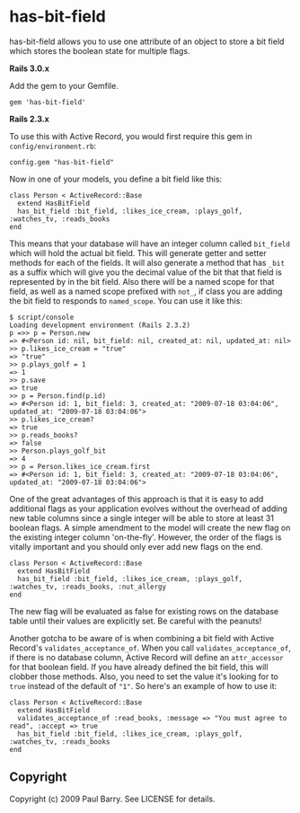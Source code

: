 has-bit-field
=============

has-bit-field allows you to use one attribute of an object to store a bit field which stores the boolean state for multiple flags.

**Rails 3.0.x**

Add the gem to your Gemfile. 

    gem 'has-bit-field'

**Rails 2.3.x**

To use this with Active Record, you would first require this gem in `config/environment.rb`:

    config.gem "has-bit-field"

Now in one of your models, you define a bit field like this:

    class Person < ActiveRecord::Base
      extend HasBitField
      has_bit_field :bit_field, :likes_ice_cream, :plays_golf, :watches_tv, :reads_books
    end

This means that your database will have an integer column called `bit_field` which will hold the actual bit field.  This will generate getter and setter methods for each of the fields.  It will also generate a method that has `_bit` as a suffix which will give you the decimal value of the bit that that field is represented by in the bit field.  Also there will be a named scope for that field, as well as a named scope prefixed with `not_`, if class you are adding the bit field to responds to `named_scope`.  You can use it like this:

    $ script/console 
    Loading development environment (Rails 2.3.2)
    p =>> p = Person.new
    => #<Person id: nil, bit_field: nil, created_at: nil, updated_at: nil>
    >> p.likes_ice_cream = "true"
    => "true"
    >> p.plays_golf = 1
    => 1
    >> p.save
    => true
    >> p = Person.find(p.id)
    => #<Person id: 1, bit_field: 3, created_at: "2009-07-18 03:04:06", updated_at: "2009-07-18 03:04:06">
    >> p.likes_ice_cream?
    => true
    >> p.reads_books?
    => false
    >> Person.plays_golf_bit
    => 4
    >> p = Person.likes_ice_cream.first
    => #<Person id: 1, bit_field: 3, created_at: "2009-07-18 03:04:06", updated_at: "2009-07-18 03:04:06">
    
One of the great advantages of this approach is that it is easy to add additional flags as your application evolves without the overhead of adding new table columns since a single integer will be able to store at least 31 boolean flags.  A simple amendment to the model will create the new flag on the existing integer column 'on-the-fly'.  However, the order of the flags is vitally important and you should only ever add new flags on the end.

    class Person < ActiveRecord::Base
      extend HasBitField
      has_bit_field :bit_field, :likes_ice_cream, :plays_golf, :watches_tv, :reads_books, :nut_allergy
    end

The new flag will be evaluated as false for existing rows on the database table until their values are explicitly set.  Be careful with the peanuts!

Another gotcha to be aware of is when combining a bit field with Active Record's `validates_acceptance_of`.  When you call `validates_acceptance_of`, if there is no database column, Active Record will define an `attr_accessor` for that boolean field.  If you have already defined the bit field, this will clobber those methods.  Also, you need to set the value it's looking for to `true` instead of the default of `"1"`.  So here's an example of how to use it:

    class Person < ActiveRecord::Base
      extend HasBitField
      validates_acceptance_of :read_books, :message => "You must agree to read", :accept => true
      has_bit_field :bit_field, :likes_ice_cream, :plays_golf, :watches_tv, :reads_books
    end
      
Copyright
---------

Copyright (c) 2009 Paul Barry. See LICENSE for details.
